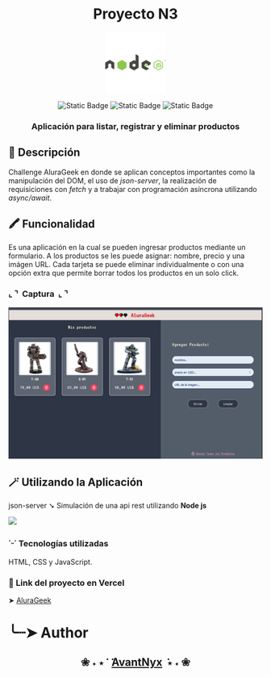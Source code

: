 <h1 align="center">Proyecto N3</h1>
<p align="center">
  <img src="images/nodeJs.png">
</p>
<p align="center"> <img alt="Static Badge" src="https://img.shields.io/badge/JavaScript-%E2%80%94%20query?style=flat-square&logo=javascript&logoColor=%23F7DF1E&labelColor=%233B3B3B&color=FFF068">  <img alt="Static Badge" src="https://img.shields.io/badge/HTML-%E2%80%94%20query?style=flat-square&logo=html5&logoColor=%23E34F26&labelColor=%233B3B3B&color=FF853A"> <img alt="Static Badge" src="https://img.shields.io/badge/CSS-%E2%80%94%20query?style=flat-square&logo=css3&logoColor=%231572B6&labelColor=%23E4E9EE&color=86C5F1"></p>


<h3 align="center"> Aplicación para listar, registrar y eliminar productos</h1>

## 🔖 Descripción

Challenge AluraGeek en donde se aplican conceptos importantes como la manipulación del DOM, el uso de *json-server*, la realización de requisiciones con *fetch* y a trabajar con programación asíncrona utilizando *async/await*.

## 🖍️ Funcionalidad

Es una aplicación en la cual se pueden ingresar productos mediante un formulario. A los productos se les puede asignar: nombre, precio y una imágen URL.
Cada tarjeta se puede eliminar individualmente o con una opción extra que permite borrar todos los productos en un solo click.

### ⌞ ⌝ ‎ Captura ‎ ⌞ ⌝

<img src="images/preview_one.png">

## 🪄 Utilizando la Aplicación

json-server ➘
Simulación de una api rest utilizando **Node js**

<img src="images/avant_nodjs.gif">


### ˙ᵕ˙ Tecnologías utilizadas

HTML, CSS y JavaScript.

### 🔗 Link del proyecto en Vercel

➤  [AluraGeek](https://proyecto-n3-git-main-avantnyxs-projects.vercel.app/)<br />


# ╰┈➤ Author
**<h2 align="center"> ❀ ˖ ⋆  ݁ ‎  ݁‎[AvantNyx](https://github.com/AvantNyx)  ݁ ⋆ ˖ ❀</h2>**



